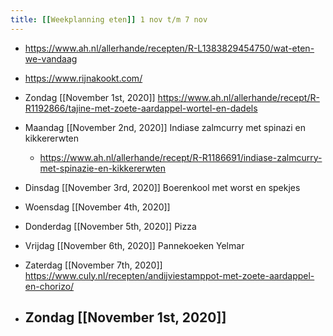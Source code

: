 ```yaml
---
title: [[Weekplanning eten]] 1 nov t/m 7 nov
---
```


- https://www.ah.nl/allerhande/recepten/R-L1383829454750/wat-eten-we-vandaag

- https://www.rijnakookt.com/

- Zondag  [[November 1st, 2020]] https://www.ah.nl/allerhande/recept/R-R1192866/tajine-met-zoete-aardappel-wortel-en-dadels

- Maandag [[November 2nd, 2020]] Indiase zalmcurry met spinazi en kikkererwten
	 - https://www.ah.nl/allerhande/recept/R-R1186691/indiase-zalmcurry-met-spinazie-en-kikkererwten

- Dinsdag [[November 3rd, 2020]] Boerenkool met worst en spekjes

- Woensdag [[November 4th, 2020]] 

- Donderdag [[November 5th, 2020]] Pizza

- Vrijdag [[November 6th, 2020]] Pannekoeken Yelmar

- Zaterdag [[November 7th, 2020]] https://www.culy.nl/recepten/andijviestamppot-met-zoete-aardappel-en-chorizo/

- Zondag [[November 1st, 2020]]
	 - 

